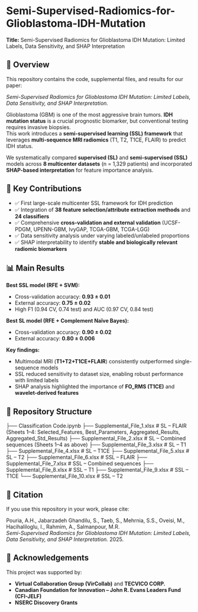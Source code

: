 # Semi-Supervised-Radiomics-for-Glioblastoma-IDH-Mutation

**Title:** Semi-Supervised Radiomics for Glioblastoma IDH Mutation: Limited Labels, Data Sensitivity, and SHAP Interpretation  


## 📖 Overview
This repository contains the code, supplemental files, and results for our paper:  

*Semi-Supervised Radiomics for Glioblastoma IDH Mutation: Limited Labels, Data Sensitivity, and SHAP Interpretation.*  

Glioblastoma (GBM) is one of the most aggressive brain tumors. **IDH mutation status** is a crucial prognostic biomarker, but conventional testing requires invasive biopsies.  
This work introduces a **semi-supervised learning (SSL) framework** that leverages **multi-sequence MRI radiomics** (T1, T2, T1CE, FLAIR) to predict IDH status.  

We systematically compared **supervised (SL)** and **semi-supervised (SSL)** models across **8 multicenter datasets** (n = 1,329 patients) and incorporated **SHAP-based interpretation** for feature importance analysis.  


## 🧪 Key Contributions
- ✅ First large-scale multicenter SSL framework for IDH prediction  
- ✅ Integration of **38 feature selection/attribute extraction methods** and **24 classifiers**  
- ✅ Comprehensive **cross-validation and external validation** (UCSF-PDGM, UPENN-GBM, IvyGAP, TCGA-GBM, TCGA-LGG)  
- ✅ Data sensitivity analysis under varying labeled/unlabeled proportions  
- ✅ SHAP interpretability to identify **stable and biologically relevant radiomic biomarkers**  


## 📊 Main Results

**Best SSL model (RFE + SVM):**
- Cross-validation accuracy: **0.93 ± 0.01**  
- External accuracy: **0.75 ± 0.02**  
- High F1 (0.94 CV, 0.74 test) and AUC (0.97 CV, 0.84 test)  

**Best SL model (RFE + Complement Naïve Bayes):**
- Cross-validation accuracy: **0.90 ± 0.02**  
- External accuracy: **0.80 ± 0.006**  

**Key findings:**
- Multimodal MRI (**T1+T2+T1CE+FLAIR**) consistently outperformed single-sequence models  
- SSL reduced sensitivity to dataset size, enabling robust performance with limited labels  
- SHAP analysis highlighted the importance of **FO_RMS (T1CE)** and **wavelet-derived features**  


## 📂 Repository Structure
   ├── Classification Code.ipynb
   ├── Supplemental_File_1.xlsx   # SL – FLAIR (Sheets 1–4: Selected_Features, Best_Parameters, Aggregated_Results, Aggregated_Std_Results)
   ├── Supplemental_File_2.xlsx   # SL – Combined sequences (Sheets 1–4 as above)
   ├── Supplemental_File_3.xlsx   # SL – T1
   ├── Supplemental_File_4.xlsx   # SL – T1CE
   ├── Supplemental_File_5.xlsx   # SL – T2
   ├── Supplemental_File_6.xlsx   # SSL – FLAIR
   ├── Supplemental_File_7.xlsx   # SSL – Combined sequences
   ├── Supplemental_File_8.xlsx   # SSL – T1
   ├── Supplemental_File_9.xlsx   # SSL – T1CE
   └── Supplemental_File_10.xlsx  # SSL – T2


## 📑 Citation
If you use this repository in your work, please cite:  

Pouria, A.H., Jabarzadeh Ghandilu, S., Taeb, S., Mehrnia, S.S., Oveisi, M., Hacihaliloglu, I., Rahmim, A., Salmanpour, M.R.  
*Semi-Supervised Radiomics for Glioblastoma IDH Mutation: Limited Labels, Data Sensitivity, and SHAP Interpretation.* 2025.  

## 🙏 Acknowledgements
This project was supported by:  
- **Virtual Collaboration Group (VirCollab)** and **TECVICO CORP.**  
- **Canadian Foundation for Innovation – John R. Evans Leaders Fund (CFI-JELF)**  
- **NSERC Discovery Grants**  
